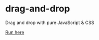 # drag-and-drop
Drag and drop with pure JavaScript & CSS

[Run here](https://dragdrop.rodrigocosta34.repl.co/)
